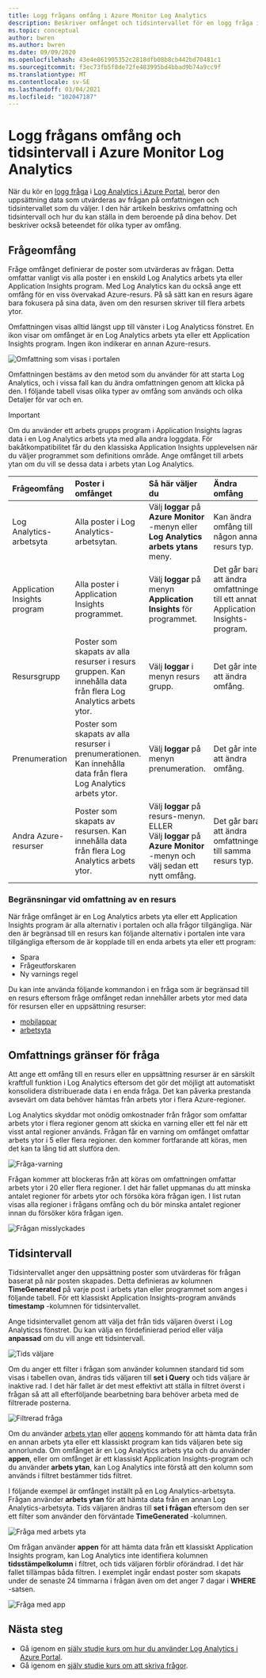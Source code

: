 ```yaml
---
title: Logg frågans omfång i Azure Monitor Log Analytics
description: Beskriver omfånget och tidsintervallet för en logg fråga i Azure Monitor Log Analytics.
ms.topic: conceptual
author: bwren
ms.author: bwren
ms.date: 09/09/2020
ms.openlocfilehash: 43e4e861905352c2818dfb08b8cb442bd70481c1
ms.sourcegitcommit: f3ec73fb5f8de72fe483995bd4bbad9b74a9cc9f
ms.translationtype: MT
ms.contentlocale: sv-SE
ms.lasthandoff: 03/04/2021
ms.locfileid: "102047187"
---
```

# <a name="log-query-scope-and-time-range-in-azure-monitor-log-analytics"></a>Logg frågans omfång och tidsintervall i Azure Monitor Log Analytics
När du kör en [logg fråga](../logs/log-query-overview.md) i [Log Analytics i Azure Portal](../logs/log-analytics-tutorial.md), beror den uppsättning data som utvärderas av frågan på omfattningen och tidsintervallet som du väljer. I den här artikeln beskrivs omfattning och tidsintervall och hur du kan ställa in dem beroende på dina behov. Det beskriver också beteendet för olika typer av omfång.


## <a name="query-scope"></a>Frågeomfång
Fråge omfånget definierar de poster som utvärderas av frågan. Detta omfattar vanligt vis alla poster i en enskild Log Analytics arbets yta eller Application Insights program. Med Log Analytics kan du också ange ett omfång för en viss övervakad Azure-resurs. På så sätt kan en resurs ägare bara fokusera på sina data, även om den resursen skriver till flera arbets ytor.

Omfattningen visas alltid längst upp till vänster i Log Analyticss fönstret. En ikon visar om omfånget är en Log Analytics arbets yta eller ett Application Insights program. Ingen ikon indikerar en annan Azure-resurs.

![Omfattning som visas i portalen](media/scope/scope.png)

Omfattningen bestäms av den metod som du använder för att starta Log Analytics, och i vissa fall kan du ändra omfattningen genom att klicka på den. I följande tabell visas olika typer av omfång som används och olika Detaljer för var och en.

> [!IMPORTANT]
> Om du använder ett arbets grupps program i Application Insights lagras data i en Log Analytics arbets yta med alla andra loggdata. För bakåtkompatibilitet får du den klassiska Application Insights upplevelsen när du väljer programmet som definitions område. Ange omfånget till arbets ytan om du vill se dessa data i arbets ytan Log Analytics.

| Frågeomfång | Poster i omfånget | Så här väljer du | Ändra omfång |
|:---|:---|:---|:---|
| Log Analytics-arbetsyta | Alla poster i Log Analytics-arbetsytan. | Välj **loggar** på **Azure Monitor** -menyn eller **Log Analytics arbets ytans** meny.  | Kan ändra omfång till någon annan resurs typ. |
| Application Insights program | Alla poster i Application Insights programmet. | Välj **loggar** på menyn **Application Insights** för programmet. | Det går bara att ändra omfattningen till ett annat Application Insights-program. |
| Resursgrupp | Poster som skapats av alla resurser i resurs gruppen. Kan innehålla data från flera Log Analytics arbets ytor. | Välj **loggar** i menyn resurs grupp. | Det går inte att ändra omfång.|
| Prenumeration | Poster som skapats av alla resurser i prenumerationen. Kan innehålla data från flera Log Analytics arbets ytor. | Välj **loggar** på menyn prenumeration.   | Det går inte att ändra omfång. |
| Andra Azure-resurser | Poster som skapats av resursen. Kan innehålla data från flera Log Analytics arbets ytor.  | Välj **loggar** på resurs-menyn.<br>ELLER<br>Välj **loggar** på **Azure Monitor** -menyn och välj sedan ett nytt omfång. | Det går bara att ändra omfattningen till samma resurs typ. |

### <a name="limitations-when-scoped-to-a-resource"></a>Begränsningar vid omfattning av en resurs

När fråge omfånget är en Log Analytics arbets yta eller ett Application Insights program är alla alternativ i portalen och alla frågor tillgängliga. När den är begränsad till en resurs kan följande alternativ i portalen inte vara tillgängliga eftersom de är kopplade till en enda arbets yta eller ett program:

- Spara
- Frågeutforskaren
- Ny varnings regel

Du kan inte använda följande kommandon i en fråga som är begränsad till en resurs eftersom fråge omfånget redan innehåller arbets ytor med data för resursen eller en uppsättning resurser:

- [mobilappar](../logs/app-expression.md)
- [arbetsyta](../logs/workspace-expression.md)
 

## <a name="query-scope-limits"></a>Omfattnings gränser för fråga
Att ange ett omfång till en resurs eller en uppsättning resurser är en särskilt kraftfull funktion i Log Analytics eftersom det gör det möjligt att automatiskt konsolidera distribuerade data i en enda fråga. Det kan påverka prestanda avsevärt om data behöver hämtas från arbets ytor i flera Azure-regioner.

Log Analytics skyddar mot onödig omkostnader från frågor som omfattar arbets ytor i flera regioner genom att skicka en varning eller ett fel när ett visst antal regioner används. Frågan får en varning om omfånget omfattar arbets ytor i 5 eller flera regioner. den kommer fortfarande att köras, men det kan ta lång tid att slutföra den.

![Fråga-varning](media/scope/query-warning.png)

Frågan kommer att blockeras från att köras om omfattningen omfattar arbets ytor i 20 eller flera regioner. I det här fallet uppmanas du att minska antalet regioner för arbets ytor och försöka köra frågan igen. I list rutan visas alla regioner i frågans omfång och du bör minska antalet regioner innan du försöker köra frågan igen.

![Frågan misslyckades](media/scope/query-failed.png)


## <a name="time-range"></a>Tidsintervall
Tidsintervallet anger den uppsättning poster som utvärderas för frågan baserat på när posten skapades. Detta definieras av kolumnen **TimeGenerated** på varje post i arbets ytan eller programmet som anges i följande tabell. För ett klassiskt Application Insights-program används **timestamp** -kolumnen för tidsintervallet.


Ange tidsintervallet genom att välja det från tids väljaren överst i Log Analyticss fönstret.  Du kan välja en fördefinierad period eller välja **anpassad** om du vill ange ett tidsintervall.

![Tids väljare](media/scope/time-picker.png)

Om du anger ett filter i frågan som använder kolumnen standard tid som visas i tabellen ovan, ändras tids väljaren till **set i Query** och tids väljare är inaktive rad. I det här fallet är det mest effektivt att ställa in filtret överst i frågan så att all efterföljande bearbetning bara behöver arbeta med de filtrerade posterna.

![Filtrerad fråga](media/scope/query-filtered.png)

Om du använder [arbets ytan](../logs/workspace-expression.md) eller [appens](../logs/app-expression.md) kommando för att hämta data från en annan arbets yta eller ett klassiskt program kan tids väljaren bete sig annorlunda. Om omfånget är en Log Analytics arbets yta och du använder **appen**, eller om omfånget är ett klassiskt Application Insights-program och du använder **arbets ytan**, kan Log Analytics inte förstå att den kolumn som används i filtret bestämmer tids filtret.

I följande exempel är omfånget inställt på en Log Analytics-arbetsyta.  Frågan använder **arbets ytan** för att hämta data från en annan Log Analytics-arbetsyta. Tids väljaren ändras till **set i frågan** eftersom den ser ett filter som använder den förväntade **TimeGenerated** -kolumnen.

![Fråga med arbets yta](media/scope/query-workspace.png)

Om frågan använder **appen** för att hämta data från ett klassiskt Application Insights program, kan Log Analytics inte identifiera kolumnen **tidsstämpelkolumn** i filtret, och tids väljaren förblir oförändrad. I det här fallet tillämpas båda filtren. I exemplet ingår endast poster som skapats under de senaste 24 timmarna i frågan även om det anger 7 dagar i **WHERE** -satsen.

![Fråga med app](media/scope/query-app.png)

## <a name="next-steps"></a>Nästa steg

- Gå igenom en [själv studie kurs om hur du använder Log Analytics i Azure Portal](../logs/log-analytics-tutorial.md).
- Gå igenom en [själv studie kurs om att skriva frågor](../logs/get-started-queries.md).